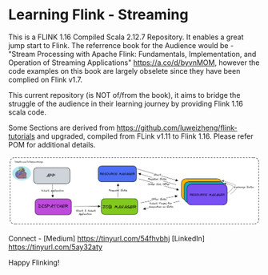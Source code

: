 # Learning Flink - Streaming 
This is a FLINK 1.16 Compiled Scala 2.12.7 Repository. It enables a great jump start to Flink. The referrence book for the Audience would be - "Stream Processing with Apache Flink: Fundamentals, Implementation, and Operation of Streaming Applications" https://a.co/d/byvnMOM, however the code examples on this book are largely obselete since they have been complied on Flink v1.7.

This current repository (is NOT of/from the book), it aims to bridge the struggle of the audience in their learning journey by providing Flink 1.16 scala code. 

Some Sections are derived from https://github.com/luweizheng/flink-tutorials and upgraded, compiled from FLink v1.11 to Flink 1.16. 
Please refer POM for additional details.

![alt text](https://github.com/keshavksingh/flink-streaming-project/blob/main/Flink-Architecture.png?raw=true)

Connect - 
[Medium] https://tinyurl.com/54fhvbhj
[LinkedIn] https://tinyurl.com/5ay32aty

Happy Flinking!
